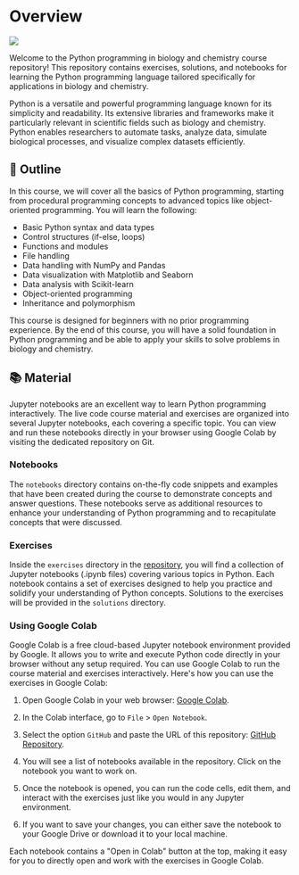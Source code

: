 # Overview

[![](https://img.shields.io/badge/GitHub-Course%20Material-blue)](https://github.com/FairChemistry/PythonProgramming25)

Welcome to the Python programming in biology and chemistry course repository! This repository contains exercises, solutions, and notebooks for learning the Python programming language tailored specifically for applications in biology and chemistry.

Python is a versatile and powerful programming language known for its simplicity and readability. Its extensive libraries and frameworks make it particularly relevant in scientific fields such as biology and chemistry. Python enables researchers to automate tasks, analyze data, simulate biological processes, and visualize complex datasets efficiently.

## 💫 Outline

In this course, we will cover all the basics of Python programming, starting from procedural programming concepts to advanced topics like object-oriented programming. You will learn the following:

- Basic Python syntax and data types
- Control structures (if-else, loops)
- Functions and modules
- File handling
- Data handling with NumPy and Pandas
- Data visualization with Matplotlib and Seaborn
- Data analysis with Scikit-learn
- Object-oriented programming
- Inheritance and polymorphism

This course is designed for beginners with no prior programming experience. By the end of this course, you will have a solid foundation in Python programming and be able to apply your skills to solve problems in biology and chemistry.

## 📚 Material

Jupyter notebooks are an excellent way to learn Python programming interactively. The live code course material and exercises are organized into several Jupyter notebooks, each covering a specific topic. You can view and run these notebooks directly in your browser using Google Colab by visiting the dedicated repository on Git.

### Notebooks

The `notebooks` directory contains on-the-fly code snippets and examples that have been created during the course to demonstrate concepts and answer questions. These notebooks serve as additional resources to enhance your understanding of Python programming and to recapitulate concepts that were discussed.

### Exercises

Inside the `exercises` directory in the [repository](https://github.com/JR-1991/PythonProgrammingBio24), you will find a collection of Jupyter notebooks (.ipynb files) covering various topics in Python. Each notebook contains a set of exercises designed to help you practice and solidify your understanding of Python concepts. Solutions to the exercises will be provided in the `solutions` directory.

### Using Google Colab

Google Colab is a free cloud-based Jupyter notebook environment provided by Google. It allows you to write and execute Python code directly in your browser without any setup required. You can use Google Colab to run the course material and exercises interactively. Here's how you can use the exercises in Google Colab:

1. Open Google Colab in your web browser: [Google Colab](https://colab.research.google.com/).

2. In the Colab interface, go to `File` > `Open Notebook`.

3. Select the option `GitHub` and paste the URL of this repository: [GitHub Repository](https://github.com/your_username/your_repository).

4. You will see a list of notebooks available in the repository. Click on the notebook you want to work on.

5. Once the notebook is opened, you can run the code cells, edit them, and interact with the exercises just like you would in any Jupyter environment.

6. If you want to save your changes, you can either save the notebook to your Google Drive or download it to your local machine.

Each notebook contains a "Open in Colab" button at the top, making it easy for you to directly open and work with the exercises in Google Colab.

